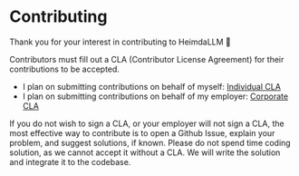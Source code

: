 # Contributing

Thank you for your interest in contributing to HeimdaLLM 🙏

Contributors must fill out a CLA (Contributor License Agreement) for their contributions
to be accepted.

- I plan on submitting contributions on behalf of myself: [Individual
  CLA](https://forms.gle/sZo4GKdvd8xr27d19)
- I plan on submitting contributions on behalf of my employer: [Corporate
  CLA](https://forms.gle/6Fa5ULsUbJgTkSXM7)

If you do not wish to sign a CLA, or your employer will not sign a CLA, the most
effective way to contribute is to open a Github Issue, explain your problem, and suggest
solutions, if known. Please do not spend time coding solution, as we cannot accept it
without a CLA. We will write the solution and integrate it to the codebase.
